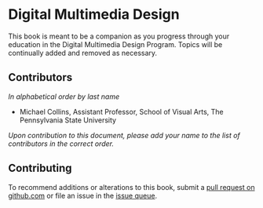 # Digital Multimedia Design


This book is meant to be a companion as you progress through your education in the Digital Multimedia Design Program. Topics will be continually added and removed as necessary.

## Contributors
*In alphabetical order by last name*

- Michael Collins, Assistant Professor, School of Visual Arts, The Pennsylvania State University

*Upon contribution to this document, please add your name to the list of contributors in the correct order.*

## Contributing
To recommend additions or alterations to this book, submit a [pull request on github.com](https://github.com/dmd-program/dmd-course-materials) or file an issue in the [issue queue](https://github.com/dmd-program/dmd-course-materials/issues).
